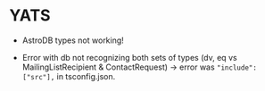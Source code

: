 # YATS

- AstroDB types not working!

- Error with db not recognizing both sets of types (dv, eq vs MailingListRecipient & ContactRequest) -> error was `"include": ["src"],` in tsconfig.json.
